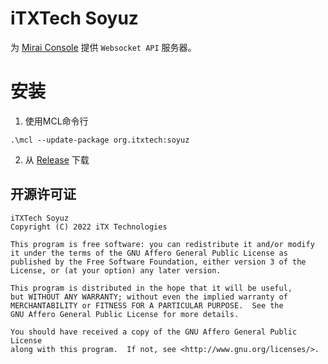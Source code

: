 # iTXTech Soyuz

为 [Mirai Console](https://github.com/mamoe/mirai) 提供 `Websocket API` 服务器。

# 安装

1. 使用MCL命令行

```
.\mcl --update-package org.itxtech:soyuz
```

2. 从 [Release](https://github.com/iTXTech/soyuz/releases) 下载


## 开源许可证

    iTXTech Soyuz
    Copyright (C) 2022 iTX Technologies

    This program is free software: you can redistribute it and/or modify
    it under the terms of the GNU Affero General Public License as
    published by the Free Software Foundation, either version 3 of the
    License, or (at your option) any later version.

    This program is distributed in the hope that it will be useful,
    but WITHOUT ANY WARRANTY; without even the implied warranty of
    MERCHANTABILITY or FITNESS FOR A PARTICULAR PURPOSE.  See the
    GNU Affero General Public License for more details.

    You should have received a copy of the GNU Affero General Public License
    along with this program.  If not, see <http://www.gnu.org/licenses/>.
